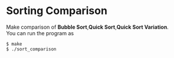 # Sorting Comparison
Make comparison of **Bubble Sort**,**Quick Sort**,**Quick Sort Variation**.        
You can run the program as        
```    
$ make      
$ ./sort_comparison    
```
